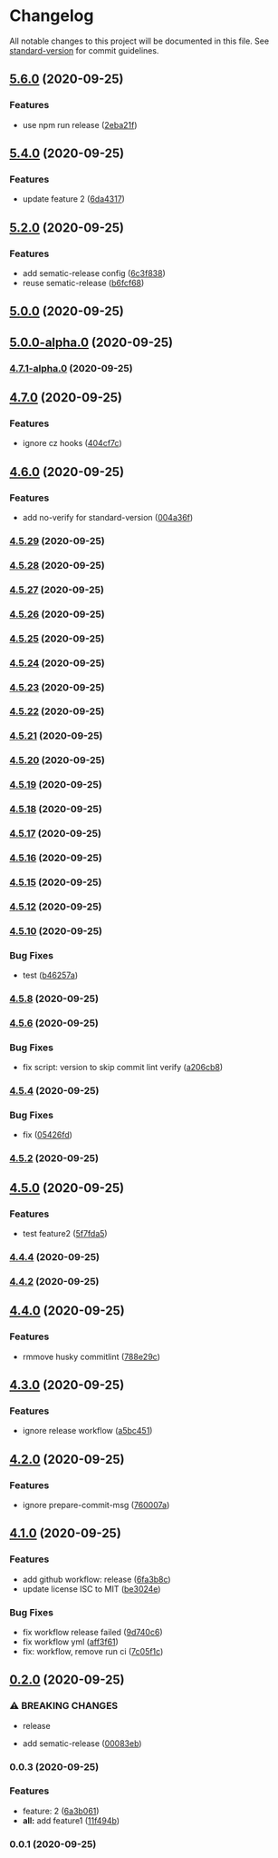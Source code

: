 # Changelog

All notable changes to this project will be documented in this file. See [standard-version](https://github.com/conventional-changelog/standard-version) for commit guidelines.

## [5.6.0](https://github.com/zhangaz1/lerna-release-changelog-demo/compare/v5.4.0...v5.6.0) (2020-09-25)


### Features

* use npm run release ([2eba21f](https://github.com/zhangaz1/lerna-release-changelog-demo/commit/2eba21f4a26ab477778f633f9e9e66f3c88082c4))

## [5.4.0](https://github.com/zhangaz1/lerna-release-changelog-demo/compare/v5.2.0...v5.4.0) (2020-09-25)


### Features

* update feature 2 ([6da4317](https://github.com/zhangaz1/lerna-release-changelog-demo/commit/6da4317f429ede4024cf1b957f3702aa9af5c175))

## [5.2.0](https://github.com/zhangaz1/lerna-release-changelog-demo/compare/v5.0.0...v5.2.0) (2020-09-25)


### Features

* add sematic-release config ([6c3f838](https://github.com/zhangaz1/lerna-release-changelog-demo/commit/6c3f83888a13c02cbfe985ea213dfb924803420a))
* reuse sematic-release ([b6fcf68](https://github.com/zhangaz1/lerna-release-changelog-demo/commit/b6fcf68c1372f78ca7cb7dcb0ac138ef7f545501))

## [5.0.0](https://github.com/zhangaz1/lerna-release-changelog-demo/compare/v5.0.0-alpha.0...v5.0.0) (2020-09-25)

## [5.0.0-alpha.0](https://github.com/zhangaz1/lerna-release-changelog-demo/compare/v4.7.1-alpha.0...v5.0.0-alpha.0) (2020-09-25)

### [4.7.1-alpha.0](https://github.com/zhangaz1/lerna-release-changelog-demo/compare/v4.7.0...v4.7.1-alpha.0) (2020-09-25)

## [4.7.0](https://github.com/zhangaz1/lerna-release-changelog-demo/compare/v4.6.0...v4.7.0) (2020-09-25)


### Features

* ignore cz hooks ([404cf7c](https://github.com/zhangaz1/lerna-release-changelog-demo/commit/404cf7c54e61593b803ec6fde65ebe649e95b3a8))

## [4.6.0](https://github.com/zhangaz1/lerna-release-changelog-demo/compare/v4.5.29...v4.6.0) (2020-09-25)


### Features

* add no-verify for standard-version ([004a36f](https://github.com/zhangaz1/lerna-release-changelog-demo/commit/004a36fb0e2b42044313545f4dd95c9437937cdf))

### [4.5.29](https://github.com/zhangaz1/lerna-release-changelog-demo/compare/v4.5.28...v4.5.29) (2020-09-25)

### [4.5.28](https://github.com/zhangaz1/lerna-release-changelog-demo/compare/v4.5.27...v4.5.28) (2020-09-25)

### [4.5.27](https://github.com/zhangaz1/lerna-release-changelog-demo/compare/v4.5.26...v4.5.27) (2020-09-25)

### [4.5.26](https://github.com/zhangaz1/lerna-release-changelog-demo/compare/v4.5.25...v4.5.26) (2020-09-25)

### [4.5.25](https://github.com/zhangaz1/lerna-release-changelog-demo/compare/v4.5.24...v4.5.25) (2020-09-25)

### [4.5.24](https://github.com/zhangaz1/lerna-release-changelog-demo/compare/v4.5.23...v4.5.24) (2020-09-25)

### [4.5.23](https://github.com/zhangaz1/lerna-release-changelog-demo/compare/v4.5.22...v4.5.23) (2020-09-25)

### [4.5.22](https://github.com/zhangaz1/lerna-release-changelog-demo/compare/v4.5.21...v4.5.22) (2020-09-25)

### [4.5.21](https://github.com/zhangaz1/lerna-release-changelog-demo/compare/v4.5.20...v4.5.21) (2020-09-25)

### [4.5.20](https://github.com/zhangaz1/lerna-release-changelog-demo/compare/v4.5.19...v4.5.20) (2020-09-25)

### [4.5.19](https://github.com/zhangaz1/lerna-release-changelog-demo/compare/v4.5.18...v4.5.19) (2020-09-25)

### [4.5.18](https://github.com/zhangaz1/lerna-release-changelog-demo/compare/v4.5.17...v4.5.18) (2020-09-25)

### [4.5.17](https://github.com/zhangaz1/lerna-release-changelog-demo/compare/v4.5.16...v4.5.17) (2020-09-25)

### [4.5.16](https://github.com/zhangaz1/lerna-release-changelog-demo/compare/v4.5.15...v4.5.16) (2020-09-25)

### [4.5.15](https://github.com/zhangaz1/lerna-release-changelog-demo/compare/v4.5.12...v4.5.15) (2020-09-25)

### [4.5.12](https://github.com/zhangaz1/lerna-release-changelog-demo/compare/v4.5.10...v4.5.12) (2020-09-25)

### [4.5.10](https://github.com/zhangaz1/lerna-release-changelog-demo/compare/v4.5.8...v4.5.10) (2020-09-25)

### Bug Fixes

- test ([b46257a](https://github.com/zhangaz1/lerna-release-changelog-demo/commit/b46257a07182228fdd17bb783deb99c31da31e40))

### [4.5.8](https://github.com/zhangaz1/lerna-release-changelog-demo/compare/v4.5.6...v4.5.8) (2020-09-25)

### [4.5.6](https://github.com/zhangaz1/lerna-release-changelog-demo/compare/v4.5.4...v4.5.6) (2020-09-25)

### Bug Fixes

- fix script: version to skip commit lint verify ([a206cb8](https://github.com/zhangaz1/lerna-release-changelog-demo/commit/a206cb8b6bc3982a428f2f0e7d3a78ddb5de6557))

### [4.5.4](https://github.com/zhangaz1/lerna-release-changelog-demo/compare/v4.5.2...v4.5.4) (2020-09-25)

### Bug Fixes

- fix ([05426fd](https://github.com/zhangaz1/lerna-release-changelog-demo/commit/05426fd8b51c0b8d5351586be6d6acedf53c7cf1))

### [4.5.2](https://github.com/zhangaz1/lerna-release-changelog-demo/compare/v4.5.0...v4.5.2) (2020-09-25)

## [4.5.0](https://github.com/zhangaz1/lerna-release-changelog-demo/compare/v4.4.4...v4.5.0) (2020-09-25)

### Features

- test feature2 ([5f7fda5](https://github.com/zhangaz1/lerna-release-changelog-demo/commit/5f7fda5d1e027a89590062f535bfa95cb01b4479))

### [4.4.4](https://github.com/zhangaz1/lerna-release-changelog-demo/compare/v4.4.2...v4.4.4) (2020-09-25)

### [4.4.2](https://github.com/zhangaz1/lerna-release-changelog-demo/compare/v4.4.0...v4.4.2) (2020-09-25)

## [4.4.0](https://github.com/zhangaz1/lerna-release-changelog-demo/compare/v4.3.0...v4.4.0) (2020-09-25)

### Features

- rmmove husky commitlint ([788e29c](https://github.com/zhangaz1/lerna-release-changelog-demo/commit/788e29cd52f3e8b53797939abb28df37af09fbf8))

## [4.3.0](https://github.com/zhangaz1/lerna-release-changelog-demo/compare/v4.2.0...v4.3.0) (2020-09-25)

### Features

- ignore release workflow ([a5bc451](https://github.com/zhangaz1/lerna-release-changelog-demo/commit/a5bc4515e4bafd9965d313df6b7e1b4c8cfe4240))

## [4.2.0](https://github.com/zhangaz1/lerna-release-changelog-demo/compare/v4.1.0...v4.2.0) (2020-09-25)

### Features

- ignore prepare-commit-msg ([760007a](https://github.com/zhangaz1/lerna-release-changelog-demo/commit/760007afcea99f25fc07dbc204f95877c698e255))

## [4.1.0](https://github.com/zhangaz1/lerna-release-changelog-demo/compare/v0.2.0...v4.1.0) (2020-09-25)

### Features

- add github workflow: release ([6fa3b8c](https://github.com/zhangaz1/lerna-release-changelog-demo/commit/6fa3b8c751a107cebc09c3e184512b42d560f0c8))
- update license ISC to MIT ([be3024e](https://github.com/zhangaz1/lerna-release-changelog-demo/commit/be3024ee4da0d252e0f76fd81c427ab9da2a46f0))

### Bug Fixes

- fix workflow release failed ([9d740c6](https://github.com/zhangaz1/lerna-release-changelog-demo/commit/9d740c6a47437b75be6ee7b0023e67d8906cb2b0))
- fix workflow yml ([aff3f61](https://github.com/zhangaz1/lerna-release-changelog-demo/commit/aff3f6131ec2c17df37633a069d8459fccf8687d))
- fix: workflow, remove run ci ([7c05f1c](https://github.com/zhangaz1/lerna-release-changelog-demo/commit/7c05f1c7b6ff69dc9882ba9d5369c6ed63a15820))

## [0.2.0](https://github.com/zhangaz1/lerna-release-changelog-demo/compare/v0.0.3...v0.2.0) (2020-09-25)

### ⚠ BREAKING CHANGES

- release

- add sematic-release ([00083eb](https://github.com/zhangaz1/lerna-release-changelog-demo/commit/00083eb94a3737c9b7350d17288ffc90d2ff4b58))

### 0.0.3 (2020-09-25)

### Features

- feature: 2 ([6a3b061](https://github.com/zhangaz1/lerna-release-changelog-demo/commit/6a3b061fafdd7868f5384484137dd4199f8b3ddc))
- **all:** add feature1 ([11f494b](https://github.com/zhangaz1/lerna-release-changelog-demo/commit/11f494b353d95aba19b54b7f9365cee5505272fa))

### 0.0.1 (2020-09-25)
